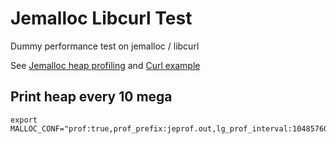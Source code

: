 # Jemalloc Libcurl Test

Dummy performance test on jemalloc / libcurl

See [Jemalloc heap profiling](https://github.com/jemalloc/jemalloc/wiki/Use-Case:-Heap-Profiling) and [Curl example](https://curl.haxx.se/libcurl/c/htmltitle.html)

## Print heap every 10 mega

	export MALLOC_CONF="prof:true,prof_prefix:jeprof.out,lg_prof_interval:10485760"

